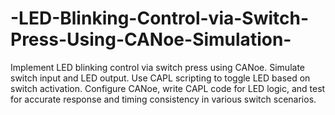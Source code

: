 # -LED-Blinking-Control-via-Switch-Press-Using-CANoe-Simulation-
Implement LED blinking control via switch press using CANoe. Simulate switch input and LED output. Use CAPL scripting to toggle LED based on switch activation. Configure CANoe, write CAPL code for LED logic, and test for accurate response and timing consistency in various switch scenarios.
